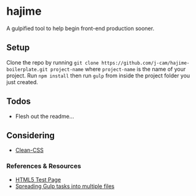 # hajime

A gulpified tool to help begin front-end production sooner.

## Setup

Clone the repo by running `git clone https://github.com/j-cam/hajime-boilerplate.git project-name` where `project-name` is the name of your project.
Run `npm install` then run `gulp` from inside the project folder you just created.

## Todos

- Flesh out the readme...


## Considering

- [Clean-CSS](https://github.com/jakubpawlowicz/clean-css)


### References & Resources
- [HTML5 Test Page](https://github.com/cbracco/html5-test-page)
- [Spreading Gulp tasks into multiple files](https://medium.com/@_rywar/spreading-gulp-tasks-into-multiple-files-2f63d8c959d5)